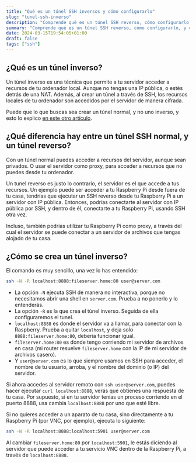 ```yaml
---
title: "Qué es un túnel SSH inversos y cómo configurarlo"
slug: "tunel-ssh-inverso"
description: "Comprende qué es un túnel SSH reverso, cómo configurarlo, y cuál es la diferencia con un túnel normal."
summary: "Comprende qué es un túnel SSH reverso, cómo configurarlo, y cuál es la diferencia con un túnel normal."
date: 2024-03-15T19:54:05+01:00
draft: false
tags: ["ssh"]
---
```


## ¿Qué es un túnel inverso?

Un túnel inverso es una técnica que permite a tu servidor acceder a recursos de tu ordenador local. Aunque no tengas una IP pública, o estés detrás de una NAT. Además, al crear un túnel a través de SSH, los recursos locales de tu ordenador son accedidos por el servidor de manera cifrada.

Puede que lo que buscas sea crear un túnel normal, y no uno inverso, y esto lo explico [en este otro artículo](/es/posts/tunel-ssh/).

## ¿Qué diferencia hay entre un túnel SSH normal, y un túnel reverso?

Con un túnel normal puedes acceder a recursos del servidor, aunque sean privados. O usar el servidor como proxy, para acceder a recursos que no puedes desde tu ordenador.

Un tunel reverso es justo lo contrario, el servidor es el que accede a tus recursos. Un ejemplo puede ser acceder a tu Raspberry Pi desde fuera de tu casa, tendrías que ejecutar un SSH reverso desde tu Raspberry Pi a un servidor con IP pública. Entonces, podrías conectarte al servidor con IP pública por SSH, y dentro de él, conectarte a tu Raspberry Pi, usando SSH otra vez.

Incluso, también podrías utilizar tu Raspberry Pi como proxy, a través del cual el servidor se puede conectar a un servidor de archivos que tengas alojado de tu casa.

## ¿Cómo se crea un túnel inverso?

El comando es muy sencillo, una vez lo has entendido:

```sh
ssh -N -R localhost:8888:fileserver.home:80 user@server.com
```

- La opción `-N` ejecuta SSH de manera no interactiva, porque no necesitamos abrir una shell en `server.com`. Prueba a no ponerlo y lo entenderás.
- La opción `-R` es la que crea el túnel inverso. Seguida de ella configuraremos el tunel.
- `localhost:8888` es donde el servidor va a llamar, para conectar con la Raspberry. Prueba a quitar `localhost`, y deja solo `8888:fileserver.home:80`, debería funcionar igual.
- `fileserver.home:80` es donde tengo corriendo mi servidor de archivos en casa (mi router resuelve `fileserver.home` con la IP de mi servidor de archivos casero).
- Y `user@server.com` es lo que siempre usamos en SSH para acceder, el nombre de tu usuario, arroba, y el nombre del dominio (o IP) del servidor.

Si ahora accedes al servidor remoto con `ssh user@server.com`, puedes hacer ejecutar `curl localhost:8888`, verás que obtienes una respuesta de tu casa. Por supuesto, si en tu servidor tenías un proceso corriendo en el puerto 8888, usa cambia `localhost:8888` por uno que esté libre.

Si no quieres acceder a un aparato de tu casa, sino directamente a tu Raspberry Pi (por VNC, por ejemplo), ejecuta lo siguiente:

```sh
ssh -N -R localhost:8888:localhost:5901 user@server.com
```

Al cambiar `fileserver.home:80` por `localhost:5901`, le estás diciendo al servidor que puede acceder a tu servicio VNC dentro de la Raspberry Pi, a través de `localhost:8888`.
